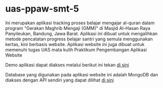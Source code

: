 # uas-ppaw-smt-5

Ini merupakan aplikasi tracking proses belajar mengajar al-quran dalam program "Gerakan Maghrib Mengaji (GMM)" di Masjid Al-Hasan Raya Panyileukan, Bandung, Jawa Barat.
Aplikasi ini dibuat untuk mengalihkan metode pencatatan progress belajar santri yang semula menggunakan kertas, kini berbasis website.
Aplikasi website ini juga dibuat untuk memenuhi tugas UAS mata kulih Praktikum Pengembangan Aplikasi Website

Demo aplikasi dapat diakses melalui berikut ini tekan [di sini](https://uas-ppaw-smt-5-production.up.railway.app/)

Database yang digunakan pada aplikasi website ini adalah MongoDB dan diakses dengan API sendiri yang dapat dilihat [di sini](https://github.com/zuhadha/e-gmm-api)
